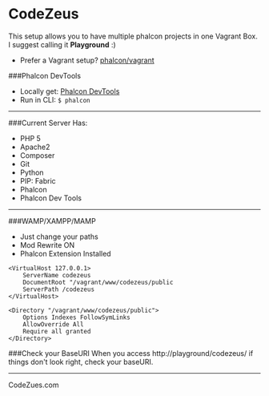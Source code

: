 CodeZeus
========

This setup allows you to have multiple phalcon projects in one Vagrant Box.
I suggest calling it **Playground** :)

- Prefer a Vagrant setup? [phalcon/vagrant](https://github.com/phalcon/vagrant)

###Phalcon DevTools

- Locally get: [Phalcon DevTools](https://github.com/phalcon/phalcon-devtools)
- Run in CLI: `$ phalcon`


---

###Current Server Has:

- PHP 5
- Apache2
- Composer
- Git
- Python
- PIP: Fabric
- Phalcon
- Phalcon Dev Tools

---

###WAMP/XAMPP/MAMP

- Just change your paths
- Mod Rewrite ON
- Phalcon Extension Installed

```
<VirtualHost 127.0.0.1>
    ServerName codezeus
    DocumentRoot "/vagrant/www/codezeus/public
    ServerPath /codezeus
</VirtualHost>

<Directory "/vagrant/www/codezeus/public">
    Options Indexes FollowSymLinks
    AllowOverride All
    Require all granted
</Directory>
```

###Check your BaseURI
When you access http://playground/codezeus/ if things don't look right, check
your baseURI.

---
CodeZues.com
